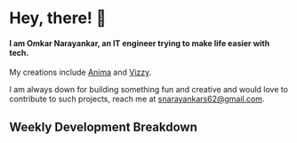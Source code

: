 # Hey, there! 👋

#### I am Omkar Narayankar, an IT engineer trying to make life easier with tech.

My creations include [Anima](https://www.animaa.vercel.app/) and [Vizzy](https://vizzyy.vercel.app).

I am always down for building something fun and creative and would love to contribute to such projects, reach me at snarayankars62@gmail.com.

## Weekly Development Breakdown

<!--START_SECTION:waka-->
<!--END_SECTION:waka-->
